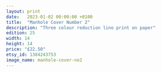 ```yaml
---
layout: print
date:   2023-01-02 00:00:00 +0100
title:  "Manhole Cover Number 2"
description: "Three colour reduction lino print on paper"
edition: 25
width: 14
height: 14
price: "£22.50"
etsy_id: 1384243753
image_name: manhole-cover-no2
---
```

